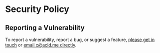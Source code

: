 # Security Policy
## Reporting a Vulnerability
To report a vulnerability, report a bug, or suggest a feature, [please get in touch](https://acld.me/contact) or [email c@acld.me directly](mailto:c@acld.me).